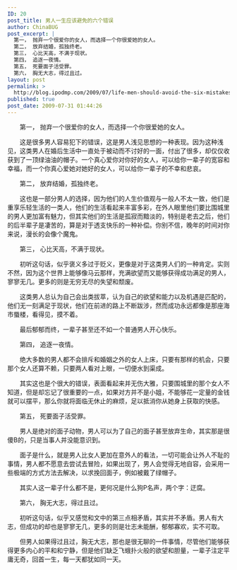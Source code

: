 ```yaml
---
ID: 20
post_title: 男人一生应该避免的六个错误
author: ChinaBUG
post_excerpt: |
  第一， 抛弃一个很爱你的女人，而选择一个你很爱她的女人。
  第二， 放弃结婚，孤独终老。
  第三， 心比天高，不满于现状。
  第四， 追逐一夜情。
  第五， 死要面子活受罪。
  第六， 胸无大志，得过且过。
layout: post
permalink: >
  http://blog.ipodmp.com/2009/07/life-men-should-avoid-the-six-mistakes.html
published: true
post_date: 2009-07-31 01:44:26
---
```

　　第一， 抛弃一个很爱你的女人，而选择一个你很爱她的女人。

　　这是很多男人容易犯下的错误，这是男人浅见思想的一种表现。因为这种浅见，这类男人在婚后生活中一直处于被动而不讨好的一面，付出了很多，却仅仅收获到了一顶绿油油的帽子。一个真心爱你对你好的女人，可以给你一辈子的宽容和幸福，而一个你真心爱她对她好的女人，可以给你一辈子的不幸和悲哀。

　　第二， 放弃结婚，孤独终老。

　　这也是一部分男人的选择，因为他们的人生价值观与一般人不太一致，他们是重享乐轻生活的一类人，他们的生活看起来丰富多彩，在外人眼里他们要比围城里的男人更加富有魅力，但其实他们的生活是孤寂而黯淡的，特别是老去之后，他们的后半辈子是凄苦的，算是对于透支快乐的一种补偿。你别不信，晚年的时间对你来说，漫长的会像个魔鬼。

　　第三， 心比天高，不满于现状。

　　初听这句话，似乎褒义多过于贬义，更像是对于这类男人们的一种肯定。实则不然，因为这个世界上能够像马云那样，充满欲望而又能够获得成功满足的男人，寥寥无几。更多的则是无穷无尽的失望和颓废。

　　这类男人总认为自己会出类拔萃，认为自己的欲望和能力以及机遇是匹配的，他们无一刻满足于现状，他们在前进的路上不断跋涉，然而成功永远都像是那座海市蜃楼，看得见，摸不着。

　　最后郁郁而终，一辈子甚至还不如一个普通男人开心快乐。

　　第四， 追逐一夜情。

　　绝大多数的男人都不会排斥和婚姻之外的女人上床，只要有那样的机会，只要那个女人还算不赖，只要两人看对上眼，一切便水到渠成。

　　其实这也是个很大的错误，表面看起来并无伤大雅，只要围城里的那个女人不知道，但是却忘记了很重要的一点，如果对方并不是小姐，不能够花一定量的金钱就可以摆平，那么你就将面临无休止的麻烦，足以抵消你从她身上获取的快感。

　　第五， 死要面子活受罪。

　　男人是绝对的面子动物，男人可以为了自己的面子甚至放弃生命，其实那是很傻B的，只是当事人并没能意识到。

　　面子是什么，就是男人比女人更加在意外人的看法，一切可能会让外人不耻的事情，男人都不愿意去尝试去冒险，如果出现了，男人会觉得无地自容，会采用一些极端的方式方法去解决，以求挽回面子，例如被戴了绿帽子。

　　其实人这一辈子什么都不是，更何况是什么狗P名声，两个字：迂腐。

　　第六， 胸无大志，得过且过。

　　初听这句话，似乎又感觉和文中的第三点相矛盾，其实并不矛盾。男人有大志，但成功的却也是寥寥无几，更多的则是壮志未能酬，郁郁寡欢，实不可取。

　　但男人如果得过且过，胸无大志，那也是很无聊的一件事情，尽管他们能够获得更多内心的平和和宁静，但是他们缺乏飞蛾扑火般的欲望和胆量，一辈子注定平庸无奇，回首一生，每一天都犹如同一天。